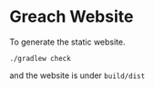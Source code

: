 # Greach Website



To generate the static website. 

`./gradlew check`

and the website is under `build/dist`

